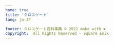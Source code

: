 ```yaml
---
home: true
title: 'クロスゲート'
lang: ja-JP

footer: クロスゲート百科事典 © 2021 make with ❤️
copyright:  All Rights Reserved - Square Enix
---
```

